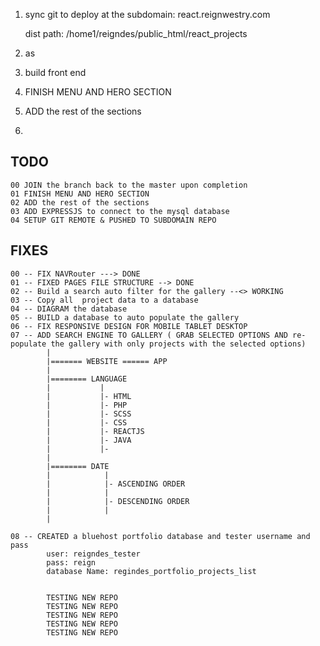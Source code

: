 1. sync git to deploy at the subdomain:
   react.reignwestry.com

   dist path: /home1/reigndes/public_html/react_projects

2. as

3. build front end
4. FINISH MENU AND HERO SECTION
5. ADD the rest of the sections
6. 

## TODO

    00 JOIN the branch back to the master upon completion
    01 FINISH MENU AND HERO SECTION
    02 ADD the rest of the sections
    03 ADD EXPRESSJS to connect to the mysql database
    04 SETUP GIT REMOTE & PUSHED TO SUBDOMAIN REPO 

## FIXES

    00 -- FIX NAVRouter ---> DONE
    01 -- FIXED PAGES FILE STRUCTURE --> DONE
    02 -- Build a search auto filter for the gallery --<> WORKING
    03 -- Copy all  project data to a database
    04 -- DIAGRAM the database
    05 -- BUILD a database to auto populate the gallery
    06 -- FIX RESPONSIVE DESIGN FOR MOBILE TABLET DESKTOP
    07 -- ADD SEARCH ENGINE TO GALLERY ( GRAB SELECTED OPTIONS AND re-populate the gallery with only projects with the selected options)
            |
            |======= WEBSITE ====== APP
            |
            |======== LANGUAGE
            |           |
            |           |- HTML
            |           |- PHP
            |           |- SCSS
            |           |- CSS
            |           |- REACTJS
            |           |- JAVA
            |           |-
            |
            |======== DATE
            |            |
            |            |- ASCENDING ORDER
            |            |
            |            |- DESCENDING ORDER
            |            |
            |

    08 -- CREATED a bluehost portfolio database and tester username and pass
            user: reigndes_tester
            pass: reign
            database Name: regindes_portfolio_projects_list


            TESTING NEW REPO
            TESTING NEW REPO
            TESTING NEW REPO
            TESTING NEW REPO
            TESTING NEW REPO

